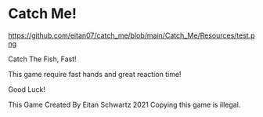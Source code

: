 # Catch Me!

https://github.com/eitan07/catch_me/blob/main/Catch_Me/Resources/test.png


Catch The Fish, Fast!

This game require fast hands and great reaction time!

Good Luck!







This Game Created By Eitan Schwartz 2021
Copying this game is illegal.
